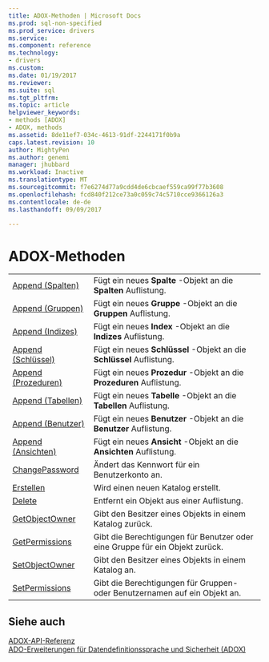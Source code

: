 ```yaml
---
title: ADOX-Methoden | Microsoft Docs
ms.prod: sql-non-specified
ms.prod_service: drivers
ms.service: 
ms.component: reference
ms.technology:
- drivers
ms.custom: 
ms.date: 01/19/2017
ms.reviewer: 
ms.suite: sql
ms.tgt_pltfrm: 
ms.topic: article
helpviewer_keywords:
- methods [ADOX]
- ADOX, methods
ms.assetid: 8de11ef7-034c-4613-91df-2244171f0b9a
caps.latest.revision: 10
author: MightyPen
ms.author: genemi
manager: jhubbard
ms.workload: Inactive
ms.translationtype: MT
ms.sourcegitcommit: f7e6274d77a9cdd4de6cbcaef559ca99f77b3608
ms.openlocfilehash: fcd840f212ce73a0c059c74c5710cce9366126a3
ms.contentlocale: de-de
ms.lasthandoff: 09/09/2017

---
```

# <a name="adox-methods"></a>ADOX-Methoden
|||  
|-|-|  
|[Append (Spalten)](../../../ado/reference/adox-api/append-method-adox-columns.md)|Fügt ein neues **Spalte** -Objekt an die **Spalten** Auflistung.|  
|[Append (Gruppen)](../../../ado/reference/adox-api/append-method-adox-groups.md)|Fügt ein neues **Gruppe** -Objekt an die **Gruppen** Auflistung.|  
|[Append (Indizes)](../../../ado/reference/adox-api/append-method-adox-indexes.md)|Fügt ein neues **Index** -Objekt an die **Indizes** Auflistung.|  
|[Append (Schlüssel)](../../../ado/reference/adox-api/append-method-adox-keys.md)|Fügt ein neues **Schlüssel** -Objekt an die **Schlüssel** Auflistung.|  
|[Append (Prozeduren)](../../../ado/reference/adox-api/append-method-adox-procedures.md)|Fügt ein neues **Prozedur** -Objekt an die **Prozeduren** Auflistung.|  
|[Append (Tabellen)](../../../ado/reference/adox-api/append-method-adox-tables.md)|Fügt ein neues **Tabelle** -Objekt an die **Tabellen** Auflistung.|  
|[Append (Benutzer)](../../../ado/reference/adox-api/append-method-adox-users.md)|Fügt ein neues **Benutzer** -Objekt an die **Benutzer** Auflistung.|  
|[Append (Ansichten)](../../../ado/reference/adox-api/append-method-adox-views.md)|Fügt ein neues **Ansicht** -Objekt an die **Ansichten** Auflistung.|  
|[ChangePassword](../../../ado/reference/adox-api/changepassword-method-adox.md)|Ändert das Kennwort für ein Benutzerkonto an.|  
|[Erstellen](../../../ado/reference/adox-api/create-method-adox.md)|Wird einen neuen Katalog erstellt.|  
|[Delete](../../../ado/reference/adox-api/delete-method-adox-collections.md)|Entfernt ein Objekt aus einer Auflistung.|  
|[GetObjectOwner](../../../ado/reference/adox-api/getobjectowner-method-adox.md)|Gibt den Besitzer eines Objekts in einem Katalog zurück.|  
|[GetPermissions](../../../ado/reference/adox-api/getpermissions-method-adox.md)|Gibt die Berechtigungen für Benutzer oder eine Gruppe für ein Objekt zurück.|  
|[SetObjectOwner](../../../ado/reference/adox-api/setobjectowner-method.md)|Gibt den Besitzer eines Objekts in einem Katalog an.|  
|[SetPermissions](../../../ado/reference/adox-api/setpermissions-method-adox.md)|Gibt die Berechtigungen für Gruppen- oder Benutzernamen auf ein Objekt an.|  
  
## <a name="see-also"></a>Siehe auch  
 [ADOX-API-Referenz](../../../ado/reference/adox-api/adox-api-reference.md)   
 [ADO-Erweiterungen für Datendefinitionssprache und Sicherheit (ADOX)](../../../ado/guide/extensions/ado-extensions-for-data-definition-language-and-security-adox.md)

